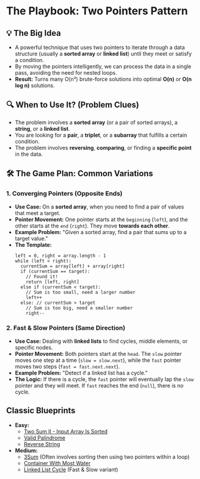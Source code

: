 # The Playbook: Two Pointers Pattern

## 💡 The Big Idea
- A powerful technique that uses two pointers to iterate through a data structure (usually a **sorted array** or **linked list**) until they meet or satisfy a condition.
- By moving the pointers intelligently, we can process the data in a single pass, avoiding the need for nested loops.
- **Result:** Turns many O(n²) brute-force solutions into optimal **O(n)** or **O(n log n)** solutions.

## 🔍 When to Use It? (Problem Clues)
- The problem involves a **sorted array** (or a pair of sorted arrays), a **string**, or a **linked list**.
- You are looking for a **pair**, a **triplet**, or a **subarray** that fulfills a certain condition.
- The problem involves **reversing**, **comparing**, or finding a **specific point** in the data.

## 🛠️ The Game Plan: Common Variations

### 1. Converging Pointers (Opposite Ends)
- **Use Case:** On a **sorted array**, when you need to find a pair of values that meet a target.
- **Pointer Movement:** One pointer starts at the `beginning` (`left`), and the other starts at the `end` (`right`). They move **towards each other**.
- **Example Problem:** "Given a sorted array, find a pair that sums up to a target value."
- **The Template:**
  ```
  left = 0, right = array.length - 1
  while (left < right):
    currentSum = array[left] + array[right]
    if (currentSum == target):
      // Found it!
      return [left, right]
    else if (currentSum < target):
      // Sum is too small, need a larger number
      left++
    else: // currentSum > target
      // Sum is too big, need a smaller number
      right--
  ```

### 2. Fast & Slow Pointers (Same Direction)
- **Use Case:** Dealing with **linked lists** to find cycles, middle elements, or specific nodes.
- **Pointer Movement:** Both pointers start at the `head`. The `slow` pointer moves one step at a time (`slow = slow.next`), while the `fast` pointer moves two steps (`fast = fast.next.next`).
- **Example Problem:** "Detect if a linked list has a cycle."
- **The Logic:** If there is a cycle, the `fast` pointer will eventually lap the `slow` pointer and they will meet. If `fast` reaches the end (`null`), there is no cycle.

## Classic Blueprints
- **Easy:**
  - [Two Sum II - Input Array Is Sorted](https://leetcode.com/problems/two-sum-ii-input-array-is-sorted/)
  - [Valid Palindrome](https://leetcode.com/problems/valid-palindrome/)
  - [Reverse String](https://leetcode.com/problems/reverse-string/)
- **Medium:**
  - [3Sum](https://leetcode.com/problems/3sum/) (Often involves sorting then using two pointers within a loop)
  - [Container With Most Water](https://leetcode.com/problems/container-with-most-water/)
  - [Linked List Cycle](https://leetcode.com/problems/linked-list-cycle/) (Fast & Slow variant)


